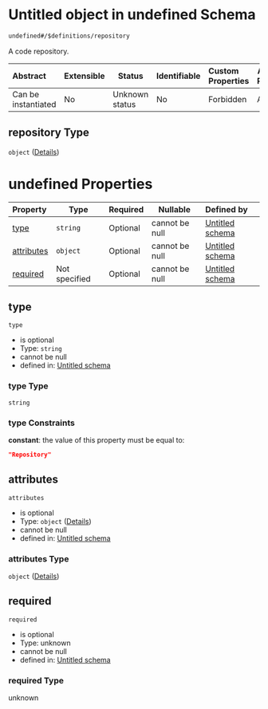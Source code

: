 # Untitled object in undefined Schema

```txt
undefined#/$definitions/repository
```

A code repository.


| Abstract            | Extensible | Status         | Identifiable | Custom Properties | Additional Properties | Access Restrictions | Defined In                                            |
| :------------------ | ---------- | -------------- | ------------ | :---------------- | --------------------- | ------------------- | ----------------------------------------------------- |
| Can be instantiated | No         | Unknown status | No           | Forbidden         | Allowed               | none                | [records.json\*](records.json "open original schema") |

## repository Type

`object` ([Details](records-definitions-repository.md))

# undefined Properties

| Property                  | Type          | Required | Nullable       | Defined by                                                                                                                            |
| :------------------------ | ------------- | -------- | -------------- | :------------------------------------------------------------------------------------------------------------------------------------ |
| [type](#type)             | `string`      | Optional | cannot be null | [Untitled schema](records-definitions-repository-properties-type.md "undefined#/$definitions/repository/properties/type")             |
| [attributes](#attributes) | `object`      | Optional | cannot be null | [Untitled schema](records-definitions-repository-properties-attributes.md "undefined#/$definitions/repository/properties/attributes") |
| [required](#required)     | Not specified | Optional | cannot be null | [Untitled schema](records-definitions-repository-properties-required.md "undefined#/$definitions/repository/properties/required")     |

## type




`type`

-   is optional
-   Type: `string`
-   cannot be null
-   defined in: [Untitled schema](records-definitions-repository-properties-type.md "undefined#/$definitions/repository/properties/type")

### type Type

`string`

### type Constraints

**constant**: the value of this property must be equal to:

```json
"Repository"
```

## attributes




`attributes`

-   is optional
-   Type: `object` ([Details](records-definitions-repository-properties-attributes.md))
-   cannot be null
-   defined in: [Untitled schema](records-definitions-repository-properties-attributes.md "undefined#/$definitions/repository/properties/attributes")

### attributes Type

`object` ([Details](records-definitions-repository-properties-attributes.md))

## required




`required`

-   is optional
-   Type: unknown
-   cannot be null
-   defined in: [Untitled schema](records-definitions-repository-properties-required.md "undefined#/$definitions/repository/properties/required")

### required Type

unknown

